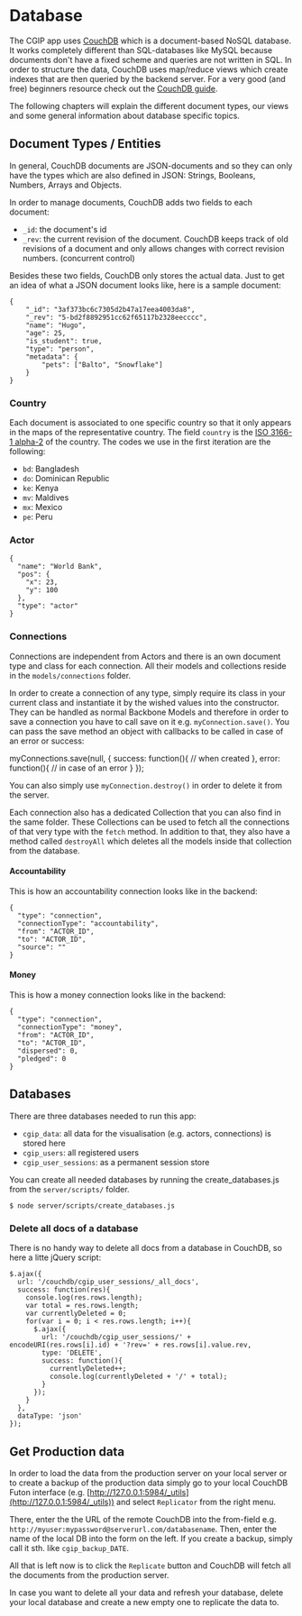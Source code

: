 # Database

The CGIP app uses [CouchDB](http://couchdb.apache.org/) which is a document-based NoSQL database. It works completely different than SQL-databases like MySQL because documents don't have a fixed scheme and queries are not written in SQL. In order to structure the data, CouchDB uses map/reduce views which create indexes that are then queried by the backend server. For a very good (and free) beginners resource check out the [CouchDB guide](http://guide.couchdb.org/draft/index.html).

The following chapters will explain the different document types, our views and some general information about database specific topics.

## Document Types / Entities

In general, CouchDB documents are JSON-documents and so they can only have the types which are also defined in JSON: Strings, Booleans, Numbers, Arrays and Objects. 

In order to manage documents, CouchDB adds two fields to each document:

- `_id`: the document's id
- `_rev`: the current revision of the document. CouchDB keeps track of old revisions of a document and only allows changes with correct revision numbers. (concurrent control)

Besides these two fields, CouchDB only stores the actual data. Just to get an idea of what a JSON document looks like, here is a sample document:

	{
   		"_id": "3af373bc6c7305d2b47a17eea4003da8",
   		"_rev": "5-bd2f8892951cc62f65117b2328eecccc",
   		"name": "Hugo",
   		"age": 25,
   		"is_student": true,
   		"type": "person",
	    "metadata": {
   			"pets": ["Balto", "Snowflake"]
   		}
	}


### Country

Each document is associated to one specific country so that it only appears in the maps of the representative country. The field `country` is the [ISO 3166-1 alpha-2](http://en.wikipedia.org/wiki/ISO_3166-1_alpha-2#Officially_assigned_code_elements) of the country. The codes we use in the first iteration are the following:

- `bd`: Bangladesh
- `do`: Dominican Republic
- `ke`: Kenya
- `mv`: Maldives
- `mx`: Mexico
- `pe`: Peru

### Actor

    {
      "name": "World Bank",
      "pos": {
        "x": 23,
        "y": 100
      },
      "type": "actor"
    }

### Connections

Connections are independent from Actors and there is an own document type and class for each connection. All their models and collections reside in the `models/connections` folder.

In order to create a connection of any type, simply require its class in your current class and instantiate it by the wished values into the constructor. They can be handled as normal Backbone Models and therefore in order to save a connection you have to call save on it e.g. `myConnection.save()`. You can pass the save method an object with callbacks to be called in case of an error or success:

  myConnections.save(null, {
    success: function(){
      // when created
    },
    error: function(){
      // in case of an error
    }
  });
  
You can also simply use `myConnection.destroy()` in order to delete it from the server.

Each connection also has a dedicated Collection that you can also find in the same folder. These Collections can be used to fetch all the connections of that very type with the `fetch` method. In addition to that, they also have a method called `destroyAll` which deletes all the models inside that collection from the database.

#### Accountability

This is how an accountability connection looks like in the backend:

    {
      "type": "connection",
      "connectionType": "accountability",
      "from": "ACTOR_ID",
      "to": "ACTOR_ID",
      "source": ""
    }

#### Money

This is how a money connection looks like in the backend:

    {
      "type": "connection",
      "connectionType": "money",
      "from": "ACTOR_ID",
      "to": "ACTOR_ID",
      "dispersed": 0,
      "pledged": 0
    }

## Databases

There are three databases needed to run this app:

- `cgip_data`: all data for the visualisation (e.g. actors, connections) is stored here
- `cgip_users`: all registered users
- `cgip_user_sessions`: as a permanent session store

You can create all needed databases by running the create_databases.js from the `server/scripts/` folder. 

`$ node server/scripts/create_databases.js`

### Delete all docs of a database

There is no handy way to delete all docs from a database in CouchDB, so here a litte jQuery script:

    $.ajax({
      url: '/couchdb/cgip_user_sessions/_all_docs', 
      success: function(res){
        console.log(res.rows.length);
        var total = res.rows.length;
        var currentlyDeleted = 0;
        for(var i = 0; i < res.rows.length; i++){
          $.ajax({ 
            url: '/couchdb/cgip_user_sessions/' + encodeURI(res.rows[i].id) + '?rev=' + res.rows[i].value.rev,
            type: 'DELETE',
            success: function(){
              currentlyDeleted++;
              console.log(currentlyDeleted + '/' + total);
            }
          });
        }
      },
      dataType: 'json'
    });

## Get Production data

In order to load the data from the production server on your local server or to create a backup of the production data simply go to your local CouchDB Futon interface (e.g. [http://127.0.0.1:5984/_utils](http://127.0.0.1:5984/_utils)) and select `Replicator` from the right menu.

There, enter the the URL of the remote CouchDB into the from-field e.g. `http://myuser:mypassword@serverurl.com/databasename`. Then, enter the name of the local DB into the form on the left. If you create a backup, simply call it sth. like `cgip_backup_DATE`.

All that is left now is to click the `Replicate` button and CouchDB will fetch all the documents from the production server.

In case you want to delete all your data and refresh your database, delete your local database and create a new empty one to replicate the data to.